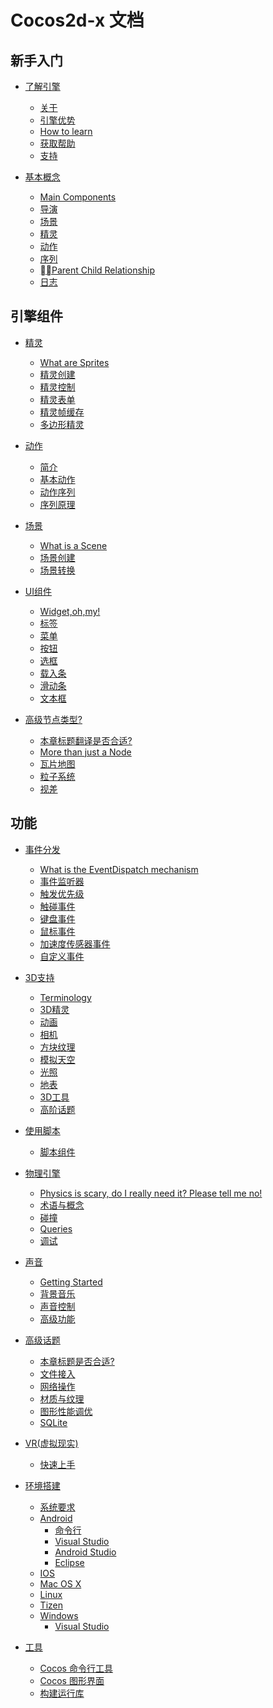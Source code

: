 # Cocos2d-x 文档

## 新手入门

- [了解引擎](README.md)
    - [关于]()
    - [引擎优势]()
    - [How to learn](warn内容少,建议融入[获取帮助],去除本节)
    - [获取帮助]()
    - [支持]()

- [基本概念](README.md)
    - [Main Components](info建议融到本章介绍,去除本节)
    - [导演]()
    - [场景]()
    - [精灵]()
    - [动作]()
    - [序列]()
    - [Parent Child Relationship](warn和并列的节,不属于一类,建议融到入[节点]和[精灵]的内容中)
    - [日志]()

## 引擎组件

- [精灵](README.md)
    - [What are Sprites](info内容少,建议融到本章介绍,去除本节)
    - [精灵创建]()
    - [精灵控制](info调整了节的顺序)
    - [精灵表单](warn翻译是否合适)
    - [精灵帧缓存]()
    - [多边形精灵]()

- [动作](README.md)
    - [简介]()
    - [基本动作](./action/zh.md)
    - [动作序列]()
    - [序列原理](info翻译是否合适)

- [场景](README.md)
    - [What is a Scene](warn内容少,建议融入到本章介绍,去除本节)
    - [场景创建]()
    - [场景转换]()

- [UI组件](README.md)
    - [Widget,oh,my!](warn内容少,建议融到本章介绍,去除本节)
    - [标签]()
    - [菜单]()
    - [按钮]()
    - [选框]()
    - [载入条](warn翻译是否合适?)
    - [滑动条](warn翻译是否合适?)
    - [文本框]()

- [高级节点类型?](README.md)
    - [本章标题翻译是否合适?]()
    - [More than just a Node](warn内容少,建议融到本章介绍,去除本节)
    - [瓦片地图]()
    - [粒子系统]()
    - [视差](warn翻译是否合适)

## 功能

- [事件分发](README.md)
    - [What is the EventDispatch mechanism](warn内容少,建议融到本章介绍,在中文文档中去除本节)
    - [事件监听器]()
    - [触发优先级]()
    - [触碰事件]()
    - [键盘事件]()
    - [鼠标事件]()
    - [加速度传感器事件]()
    - [自定义事件](info包含[Create-Custom-Events]和[Registering-events-with-the-dispatcher]两节的内容,即自定义事件的创建,注册和分发)

- [3D支持](README.md)
    - [Terminology](warn术语介绍,内容较少,建议融到本章介绍,去除本节)
    - [3D精灵]()
    - [动画]()
    - [相机]()
    - [方块纹理](warn翻译是否合适)
    - [模拟天空](warn翻译是否合适)
    - [光照]()
    - [地表](warn翻译是否合适)
    - [3D工具]()
    - [高阶话题](warn翻译是否合适)

- [使用脚本](README.md)
    - [脚本组件]()

- [物理引擎](README.md)
    - [Physics is scary, do I really need it? Please tell me no!](warn介绍性质,建议放于本章介绍,在中文文档中去除本节)
    - [术语与概念]()
    - [碰撞]()
    - [Queries](error本节如何翻译?)
    - [调试]()

- [声音](README.md)
    - [Getting Started](warn内容少,介绍性质,建议放到本章介绍,去除本节)
    - [背景音乐](./audio-and-effect/zh.md)
    - [声音控制]()
    - [高级功能](warn翻译是否合适?)

- [高级话题](README.md)
    - [本章标题是否合适?]()
    - [文件接入]()
    - [网络操作]()
    - [材质与纹理]()
    - [图形性能调优](warn翻译是否合适?)
    - [SQLite]()

- [VR(虚拟现实)](README.md)
    - [快速上手](翻译是否合适?是否考虑将本章放入[Advanced-Topics])

- [环境搭建](./installation/index.md)
    - [系统要求](installation/A.md)
    - [Android](./installation/android-studio-intallation/installation.md)
        - [命令行](installation/Android-terminal.md)
        - [Visual Studio](installation/Android-VisualStudio.md)
        - [Android Studio](./installation/android-studio-intallation/installation.md)
        - [Eclipse](installation/Android-Eclipse.md)
    - [IOS](installation/iOS.md)
    - [Mac OS X](installation/OSX.md)
    - [Linux](installation/Linux.md)
    - [Tizen]()
    - [Windows](installation/Windows.md)
        - [Visual Studio](installation/Windows.md)

- [工具](README.md)
    - [Cocos 命令行工具]()
    - [Cocos 图形界面]()
    - [构建运行库](warn翻译是否合适)